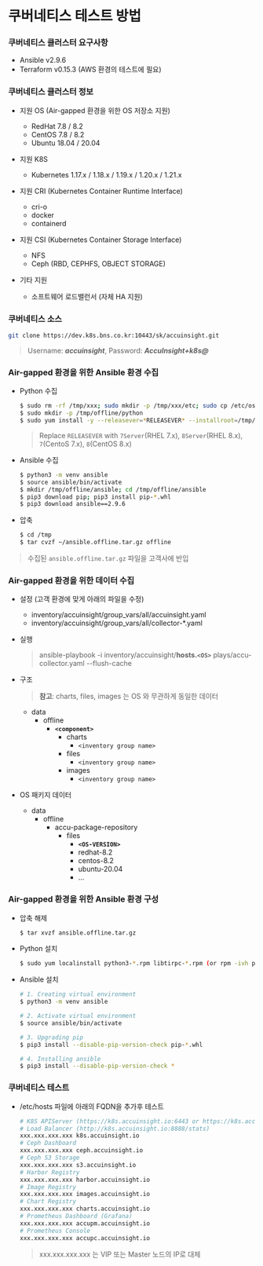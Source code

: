 # 쿠버네티스 테스트 방법

### 쿠버네티스 클러스터 요구사항

  - Ansible v2.9.6
  - Terraform v0.15.3 (AWS 환경의 테스트에 필요)


### 쿠버네티스 클러스터 정보

* 지원 OS (Air-gapped 환경을 위한 OS 저장소 지원)

  - RedHat 7.8 / 8.2
  - CentOS 7.8 / 8.2
  - Ubuntu 18.04 / 20.04


* 지원 K8S

  - Kubernetes 1.17.x / 1.18.x / 1.19.x / 1.20.x / 1.21.x


* 지원 CRI (Kubernetes Container Runtime Interface)

  - cri-o
  - docker
  - containerd


* 지원 CSI (Kubernetes Container Storage Interface)

  - NFS
  - Ceph (RBD, CEPHFS, OBJECT STORAGE)

* 기타 지원

  - 소프트웨어 로드밸런서 (자체 HA 지원)

### 쿠버네티스 소스

```bash
git clone https://dev.k8s.bns.co.kr:10443/sk/accuinsight.git
```
> Username: ***accuinsight***, Password: ***AccuInsight+k8s@***



### Air-gapped 환경을 위한 Ansible 환경 수집

* Python 수집

  ```bash
  $ sudo rm -rf /tmp/xxx; sudo mkdir -p /tmp/xxx/etc; sudo cp /etc/os-release /tmp/xxx/etc
  $ sudo mkdir -p /tmp/offline/python
  $ sudo yum install -y --releasever=*RELEASEVER* --installroot=/tmp/xxx --downloadonly --downloaddir=/tmp/offline/python python3 python3-pip 
  ```
  > Replace `RELEASEVER` with `7Server`(RHEL 7.x), `8Server`(RHEL 8.x), `7`(CentoS 7.x), `8`(CentOS 8.x)

* Ansible 수집

  ```bash
  $ python3 -m venv ansible
  $ source ansible/bin/activate
  $ mkdir /tmp/offline/ansible; cd /tmp/offline/ansible
  $ pip3 download pip; pip3 install pip-*.whl
  $ pip3 download ansible==2.9.6 
  ```

* 압축

  ```bash
  $ cd /tmp
  $ tar cvzf ~/ansible.offline.tar.gz offline
  ```
> 수집된 `ansible.offline.tar.gz` 파일을 고객사에 반입

### Air-gapped 환경을 위한 데이터 수집

* 설정 (고객 환경에 맞게 아래의 파일을 수정)

  - inventory/accuinsight/group_vars/all/accuinsight.yaml
  - inventory/accuinsight/group_vars/all/collector-*.yaml

* 실행

  > ansible-playbook -i inventory/accuinsight/**hosts.`<OS>`** plays/accu-collector.yaml --flush-cache

* 구조
  > **참고**: charts, files, images 는 OS 와 무관하게 동일한 데이터

  - data
    - offline
      - **`<component>`**
        - charts
          - `<inventory group name>`
        - files
          - `<inventory group name>`
        - images
          - `<inventory group name>`

* OS 패키지 데이터

  - data
    - offline
      - accu-package-repository
        - files
          - **`<OS-VERSION>`**
          - redhat-8.2
          - centos-8.2
          - ubuntu-20.04
          - ...

### Air-gapped 환경을 위한 Ansible 환경 구성

* 압축 해제

  ```bash
  $ tar xvzf ansible.offline.tar.gz 
  ```

* Python 설치

  ```bash
  $ sudo yum localinstall python3-*.rpm libtirpc-*.rpm (or rpm -ivh python3-*.rpm libtirpc-*.rpm)
  ```

* Ansible 설치

  ```bash
  # 1. Creating virtual environment
  $ python3 -m venv ansible

  # 2. Activate virtual environment
  $ source ansible/bin/activate

  # 3. Upgrading pip 
  $ pip3 install --disable-pip-version-check pip-*.whl

  # 4. Installing ansible
  $ pip3 install --disable-pip-version-check *
  ```

### 쿠버네티스 테스트

* /etc/hosts 파일에 아래의 FQDN을 추가후 테스트

  ```bash
  # K8S APIServer (https://k8s.accuinsight.io:6443 or https://k8s.accuinsight.io:8443)
  # Load Balancer (http://k8s.accuinsight.io:8888/stats)
  xxx.xxx.xxx.xxx k8s.accuinsight.io
  # Ceph Dashboard
  xxx.xxx.xxx.xxx ceph.accuinsight.io
  # Ceph S3 Storage
  xxx.xxx.xxx.xxx s3.accuinsight.io
  # Harbor Registry
  xxx.xxx.xxx.xxx harbor.accuinsight.io
  # Image Registry
  xxx.xxx.xxx.xxx images.accuinsight.io
  # Chart Registry
  xxx.xxx.xxx.xxx charts.accuinsight.io
  # Prometheus Dashboard (Grafana)
  xxx.xxx.xxx.xxx accupm.accuinsight.io
  # Prometheus Console
  xxx.xxx.xxx.xxx accupc.accuinsight.io
  ```
  > xxx.xxx.xxx.xxx 는 VIP 또는 Master 노드의 IP로 대체
